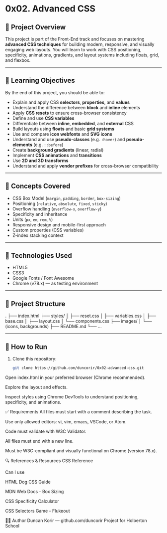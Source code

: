# 0x02. Advanced CSS

## 📌 Project Overview

This project is part of the Front-End track and focuses on mastering **advanced CSS techniques** for building modern, responsive, and visually engaging web layouts. You will learn to work with CSS positioning, specificity, animations, gradients, and layout systems including floats, grid, and flexbox.

---

## 🎯 Learning Objectives

By the end of this project, you should be able to:

- Explain and apply CSS **selectors**, **properties**, and **values**
- Understand the difference between **block** and **inline** elements
- Apply **CSS resets** to ensure cross-browser consistency
- Define and use **CSS variables**
- Differentiate between **inline**, **embedded**, and **external** CSS
- Build layouts using **floats** and basic **grid systems**
- Use and compare **icon webfonts** and **SVG icons**
- Understand and use **pseudo-classes** (e.g. `:hover`) and **pseudo-elements** (e.g. `::before`)
- Create **background gradients** (linear, radial)
- Implement **CSS animations** and **transitions**
- Use **2D and 3D transforms**
- Understand and apply **vendor prefixes** for cross-browser compatibility

---

## 🧠 Concepts Covered

- CSS Box Model (`margin`, `padding`, `border`, `box-sizing`)
- Positioning (`relative`, `absolute`, `fixed`, `sticky`)
- Overflow handling (`overflow-x`, `overflow-y`)
- Specificity and inheritance
- Units (`px`, `em`, `rem`, `%`)
- Responsive design and mobile-first approach
- Custom properties (CSS variables)
- Z-index stacking context

---

## 🔧 Technologies Used

- HTML5
- CSS3
- Google Fonts / Font Awesome
- Chrome (v78.x) — as testing environment

---

## 📁 Project Structure

.
├── index.html
├── styles/
│ ├── reset.css
│ ├── variables.css
│ ├── base.css
│ ├── layout.css
│ └── components.css
├── images/
│ └── (icons, backgrounds)
├── README.md
└── ...


---

## 📝 How to Run

1. Clone this repository:
   ```bash
   git clone https://github.com/duncorir/0x02-advanced-css.git

Open index.html in your preferred browser (Chrome recommended).

Explore the layout and effects.

Inspect styles using Chrome DevTools to understand positioning, specificity, and animations.

✅ Requirements
All files must start with a comment describing the task.

Use only allowed editors: vi, vim, emacs, VSCode, or Atom.

Code must validate with W3C Validator.

All files must end with a new line.

Must be W3C-compliant and visually functional on Chrome (version 78.x).

🔍 References & Resources
CSS Reference

Can I use

HTML Dog CSS Guide

MDN Web Docs - Box Sizing

CSS Specificity Calculator

CSS Selectors Game - Flukeout

👨‍💻 Author
Duncan Korir — github.com/duncorir
Project for Holberton School